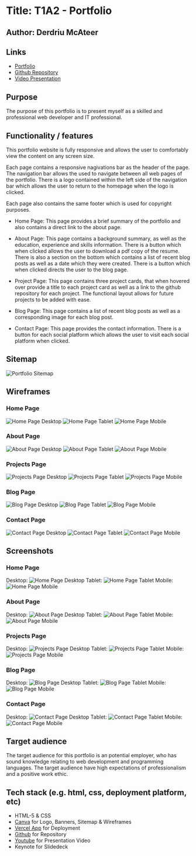 # Title: T1A2 - Portfolio
## Author: Derdriu McAteer

## Links 
- [Portfolio](https://derdriu-mc-ateer-t1-a2-portfolio.vercel.app/index.html)
- [Github Repository](https://github.com/mini109/DerdriuMcAteer_T1A2_Portfolio)
- [Video Presentation](https://youtu.be/UeLk6aLoygg)

## Purpose
The purpose of this portfolio is to present myself as a skilled and professional web developer and IT professional. 

## Functionality / features

This portfolio website is fully responsive and allows the user to comfortably view the content on any screen size. 

Each page contains a responsive nagivations bar as the header of the page. The navigation bar allows the used to navigate between all web pages of the portfolio. There is a logo contained within the left side of the navigation bar which allows the user to return to the homepage when the logo is clicked.

Each page also contains the same footer which is used for copyright purposes. 

- Home Page: This page provides a brief summary of the portfolio and also contains a direct link to the about page. 

- About Page: This page contains a background summary, as well as the education, experience and skills information. There is a button which when clicked allows the user to download a pdf copy of the resume. There is also a section on the bottom which contains a list of recent blog posts as well as a date which they were created. There is a button which when clicked directs the user to the blog page. 

- Project Page: This page contains three project cards, that when hovered over provide a title to each project card as well as a link to the github repository for each project. The functional layout allows for future projects to be added with ease. 

- Blog Page: This page contains a list of recent blog posts as well as a corresponding image for each blog post. 

- Contact Page: This page provides the contact information. There is a button for each social platform which allows the user to visit each social platform when clicked. 







## Sitemap
![Portfolio Sitemap](./docs/Portfolio%20Sitemap.png)

## Wireframes

### Home Page 
![Home Page Desktop](./docs/Wireframe%20Screenshots/Desktop%20Home%20Page.png)
![Home Page Tablet](./docs/Wireframe%20Screenshots/Tablet%20Home%20Page.png)
![Home Page Mobile](./docs/Wireframe%20Screenshots/Mobile%20Home%20Page.png)

### About Page 
![About Page Desktop](./docs/Wireframe%20Screenshots/Desktop%20About%20Page.png)
![About Page Tablet](./docs/Wireframe%20Screenshots/Tablet%20About%20Page.png)
![About Page Mobile](./docs/Wireframe%20Screenshots/Mobile%20About%20Page.png)

### Projects Page
![Projects Page Desktop](./docs/Wireframe%20Screenshots/Desktop%20Projects%20Page.png)
![Projects Page Tablet](./docs/Wireframe%20Screenshots/Tablet%20Projects%20Page.png)
![Projects Page Mobile](./docs/Wireframe%20Screenshots/Mobile%20Projects%20Page.png)

### Blog Page
![Blog Page Desktop](./docs/Wireframe%20Screenshots/Desktop%20Blog%20Page.png)
![Blog Page Tablet](./docs/Wireframe%20Screenshots/Tablet%20Blog%20Page.png)
![Blog Page Mobile](./docs/Wireframe%20Screenshots/Mobile%20Blog%20Page.png)

### Contact Page
![Contact Page Desktop](./docs/Wireframe%20Screenshots/Desktop%20Contact%20Page.png)
![Contact Page Tablet](./docs/Wireframe%20Screenshots/Tablet%20Contact%20Page.png)
![Contact Page Mobile](./docs/Wireframe%20Screenshots/Mobile%20Contact%20Page.png)

## Screenshots

### Home Page 
Desktop:
![Home Page Desktop](./docs/Web%20Screenshots/Desktop%20Home%20Page.png)
Tablet:
![Home Page Tablet](./docs/Web%20Screenshots/Tablet%20Home%20Page.png)
Mobile:
![Home Page Mobile](./docs/Web%20Screenshots/Mobile%20Home%20Page.png)

### About Page 
Desktop:
![About Page Desktop](./docs/Web%20Screenshots/Desktop%20About%20Page.png)
Tablet:
![About Page Tablet](./docs/Web%20Screenshots/Tablet%20About%20Page.png)
Mobile:
![About Page Mobile](./docs/Web%20Screenshots/Mobile%20About%20Page.png)

### Projects Page
Desktop:
![Projects Page Desktop](./docs/Web%20Screenshots/Desktop%20Projects%20Page.png)
Tablet:
![Projects Page Tablet](./docs/Web%20Screenshots/Tablet%20Projects%20Page.png)
Mobile:
![Projects Page Mobile](./docs/Web%20Screenshots/Mobile%20Projects%20Page.png)

### Blog Page
Desktop:
![Blog Page Desktop](./docs/Web%20Screenshots/Desktop%20Blog%20Page.png)
Tablet:
![Blog Page Tablet](./docs/Web%20Screenshots/Tablet%20Blog%20Page.png)
Mobile:
![Blog Page Mobile](./docs/Web%20Screenshots/Mobile%20Blog%20Page.png)

### Contact Page
Desktop:
![Contact Page Desktop](./docs/Web%20Screenshots/Desktop%20Blog%20Page.png)
Tablet:
![Contact Page Tablet](./docs/Web%20Screenshots/Tablet%20Blog%20Page.png)
Mobile:
![Contact Page Mobile](./docs/Web%20Screenshots/Mobile%20Blog%20Page.png)



## Target audience
The target audience for this portfolio is an potential employer, who has sound knowledge relating to web development and programming languages. The target audience have high expectations of professionalism and a positive work ethic. 


## Tech stack (e.g. html, css, deployment platform, etc)
- HTML-5 & CSS 
- [Canva](https://www.canva.com/) for Logo, Banners, Sitemap & Wireframes
- [Vercel App](https://derdriu-mc-ateer-t1-a2-portfolio.vercel.app/) for Deployment
- [Github](https://github.com/mini109/DerdriuMcAteer_T1A2_Portfolio) for Repository
- [Youtube](https://youtu.be/UeLk6aLoygg) for Presentation Video
- Keynote for Slidedeck



